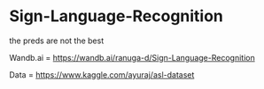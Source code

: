 # Sign-Language-Recognition
the preds are not the best

Wandb.ai = https://wandb.ai/ranuga-d/Sign-Language-Recognition

Data = https://www.kaggle.com/ayuraj/asl-dataset
